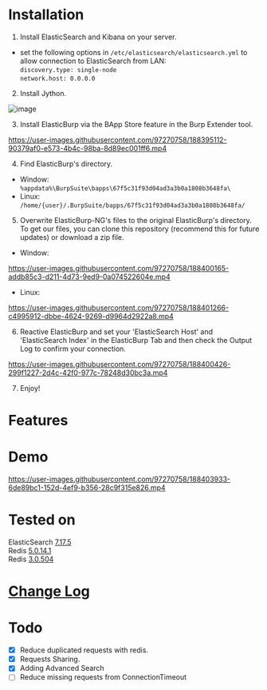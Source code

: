# Installation 
1. Install ElasticSearch and Kibana on your server.
* set the following options in `/etc/elasticsearch/elasticsearch.yml` to allow connection to ElasticSearch from LAN: <br>
  `discovery.type: single-node`<br>
  `network.host: 0.0.0.0`  
  
  
2. Install Jython.

![image](https://user-images.githubusercontent.com/97270758/188395883-99c473c5-1171-4892-b7f7-37a4dacffdd3.png)

3. Install ElasticBurp via the BApp Store feature in the Burp Extender tool.

https://user-images.githubusercontent.com/97270758/188395112-90379af0-e573-4b4c-98ba-8d89ec001ff6.mp4

4. Find ElasticBurp's directory.
* Window: `%appdata%\BurpSuite\bapps\67f5c31f93d04ad3a3b0a1808b3648fa\`
* Linux: `/home/{user}/.BurpSuite/bapps/67f5c31f93d04ad3a3b0a1808b3648fa/`

5. Overwrite ElasticBurp-NG's files to the original ElasticBurp's directory. To get our files, you can clone this repository (recommend this for future updates) or download a zip file.
* Window:

https://user-images.githubusercontent.com/97270758/188400165-addb85c3-d211-4d73-9ed9-0a074522604e.mp4

* Linux:

https://user-images.githubusercontent.com/97270758/188401266-c4995912-dbbe-4624-9269-d9964d2922a8.mp4


6. Reactive ElasticBurp and set your 'ElasticSearch Host' and 'ElasticSearch Index' in the ElasticBurp Tab and then check the Output Log to confirm your connection.

https://user-images.githubusercontent.com/97270758/188400426-299f1227-2d4c-42f0-977c-78248d30bc3a.mp4

7. Enjoy!

# Features

# Demo

https://user-images.githubusercontent.com/97270758/188403933-6de89bc1-152d-4ef9-b356-28c9f315e826.mp4

# Tested on
ElasticSearch [7.17.5](https://www.elastic.co/downloads/past-releases/elasticsearch-7-17-5)   <br>
Redis [5.0.14.1](https://github.com/tporadowski/redis/releases) <br>
Redis [3.0.504](https://github.com/microsoftarchive/redis/releases/tag/win-3.0.504) <br>
# [Change Log](CHANGELOG.md) 
# Todo 

- [x] Reduce duplicated requests with redis.
- [x] Requests Sharing.
- [X] Adding Advanced Search
- [ ] Reduce missing requests from ConnectionTimeout
